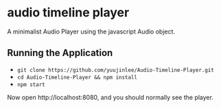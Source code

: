 # audio timeline player

A minimalist Audio Player using the javascript Audio object.

## Running the Application

- `git clone https://github.com/yuujinlee/Audio-Timeline-Player.git`
- `cd Audio-Timeline-Player && npm install`
- `npm start`

Now open http://localhost:8080, and you should normally see the player.